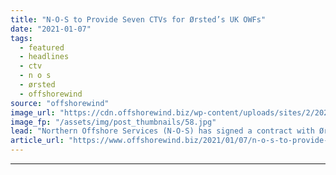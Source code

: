 ```yaml
---
title: "N-O-S to Provide Seven CTVs for Ørsted’s UK OWFs"
date: "2021-01-07"
tags: 
  - featured
  - headlines
  - ctv
  - n o s
  - ørsted
  - offshorewind
source: "offshorewind"
image_url: "https://cdn.offshorewind.biz/wp-content/uploads/sites/2/2021/01/07144002/N-O-S.jpg"
image_fp: "/assets/img/post_thumbnails/58.jpg"
lead: "Northern Offshore Services (N-O-S) has signed a contract with Ørsted for seven crew transfer"
article_url: "https://www.offshorewind.biz/2021/01/07/n-o-s-to-provide-seven-ctvs-for-orsteds-uk-owfs/"
---
```


---
